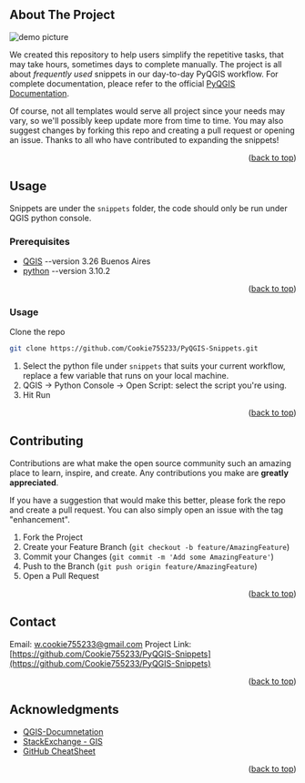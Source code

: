 <!-- ABOUT THE PROJECT -->
## About The Project

![demo picture](https://i.imgur.com/nSTGUPq.jpg)

We created this repository to help users simplify the repetitive tasks, that may take hours, sometimes days to complete manually. The project is all about *frequently used* snippets in our day-to-day PyQGIS workflow. For complete documentation, pleace refer to the official [PyQGIS Documentation](https://github.com/qgis/QGIS-Documentation).

Of course, not all templates would serve all project since your needs may vary, so we'll possibly keep update more from time to time. You may also suggest changes by forking this repo and creating a pull request or opening an issue. Thanks to all who have contributed to expanding the snippets!
 

<p align="right">(<a href="#readme-top">back to top</a>)</p>



<!-- USAGE EXAMPLES -->
## Usage

Snippets are under the `snippets` folder, the code should only be run under QGIS python console.

### Prerequisites

* [QGIS](https://qgis.org/en/site/forusers/download.html) --version 3.26 Buenos Aires
* [python](https://www.python.org/) --version 3.10.2


<p align="right">(<a href="#readme-top">back to top</a>)</p>


### Usage

Clone the repo
```sh
git clone https://github.com/Cookie755233/PyQGIS-Snippets.git
```

1. Select the python file under `snippets` that suits your current workflow, replace a few variable that runs on your local machine.
2. QGIS -> Python Console -> Open Script: select the script you're using.
3. Hit Run

<p align="right">(<a href="#readme-top">back to top</a>)</p>





<!-- CONTRIBUTING -->
## Contributing

Contributions are what make the open source community such an amazing place to learn, inspire, and create. Any contributions you make are **greatly appreciated**.

If you have a suggestion that would make this better, please fork the repo and create a pull request. You can also simply open an issue with the tag "enhancement".

1. Fork the Project
2. Create your Feature Branch (`git checkout -b feature/AmazingFeature`)
3. Commit your Changes (`git commit -m 'Add some AmazingFeature'`)
4. Push to the Branch (`git push origin feature/AmazingFeature`)
5. Open a Pull Request

<p align="right">(<a href="#readme-top">back to top</a>)</p>


<!-- CONTACT -->
## Contact

Email: w.cookie755233@gmail.com
Project Link: [https://github.com/Cookie755233/PyQGIS-Snippets](https://github.com/Cookie755233/PyQGIS-Snippets)

<p align="right">(<a href="#readme-top">back to top</a>)</p>



<!-- ACKNOWLEDGMENTS -->
## Acknowledgments

* [QGIS-Documnetation](https://github.com/qgis/QGIS-Documentation)
* [StackExchange - GIS](https://gis.stackexchange.com/)
* [GitHub CheatSheet](https://education.github.com/git-cheat-sheet-education.pdf)

<p align="right">(<a href="#readme-top">back to top</a>)</p>


